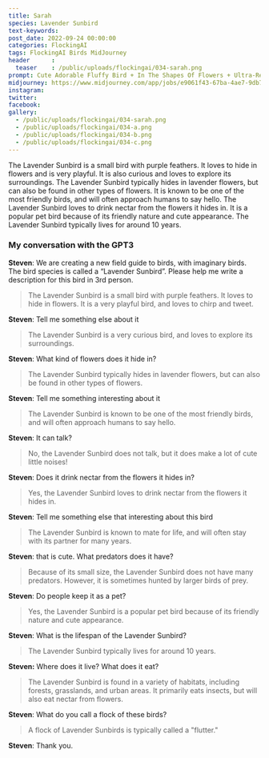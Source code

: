 ```yaml
---
title: Sarah
species: Lavender Sunbird
text-keywords: 
post_date: 2022-09-24 00:00:00
categories: FlockingAI
tags: FlockingAI Birds MidJourney 
header      :
  teaser    : /public/uploads/flockingai/034-sarah.png
prompt: Cute Adorable Fluffy Bird + In The Shapes Of Flowers + Ultra-Realistic, Octane Render Highly Detail
midjourney: https://www.midjourney.com/app/jobs/e9061f43-67ba-4ae7-9db7-f56ad7794fbf
instagram: 
twitter: 
facebook: 
gallery: 
  - /public/uploads/flockingai/034-sarah.png
  - /public/uploads/flockingai/034-a.png
  - /public/uploads/flockingai/034-b.png
  - /public/uploads/flockingai/034-c.png
---
```


The Lavender Sunbird is a small bird with purple feathers. It loves to hide in flowers and is very playful. It is also curious and loves to explore its surroundings. The Lavender Sunbird typically hides in lavender flowers, but can also be found in other types of flowers. It is known to be one of the most friendly birds, and will often approach humans to say hello. The Lavender Sunbird loves to drink nectar from the flowers it hides in. It is a popular pet bird because of its friendly nature and cute appearance. The Lavender Sunbird typically lives for around 10 years.

### My conversation with the GPT3

**Steven**: We are creating a new field guide to birds, with imaginary birds. The bird species is called a “Lavender Sunbird”. Please help me write a description for this bird in 3rd person.

> The Lavender Sunbird is a small bird with purple feathers. It loves to hide in flowers. It is a very playful bird, and loves to chirp and tweet.

**Steven**: Tell me something else about it

> The Lavender Sunbird is a very curious bird, and loves to explore its surroundings.

**Steven**: What kind of flowers does it hide in?

> The Lavender Sunbird typically hides in lavender flowers, but can also be found in other types of flowers.

**Steven**: Tell me something interesting about it

> The Lavender Sunbird is known to be one of the most friendly birds, and will often approach humans to say hello.

**Steven**: It can talk?

> No, the Lavender Sunbird does not talk, but it does make a lot of cute little noises!

**Steven**: Does it drink nectar from the flowers it hides in?

> Yes, the Lavender Sunbird loves to drink nectar from the flowers it hides in.

**Steven**: Tell me something else that interesting about this bird

> The Lavender Sunbird is known to mate for life, and will often stay with its partner for many years.

**Steven**: that is cute. What predators does it have?

> Because of its small size, the Lavender Sunbird does not have many predators. However, it is sometimes hunted by larger birds of prey.

**Steven**: Do people keep it as a pet?

> Yes, the Lavender Sunbird is a popular pet bird because of its friendly nature and cute appearance.

**Steven**: What is the lifespan of the Lavender Sunbird?

> The Lavender Sunbird typically lives for around 10 years.

**Steven:**  Where does it live? What does it eat?

> The Lavender Sunbird is found in a variety of habitats, including forests, grasslands, and urban areas. It primarily eats insects, but will also eat nectar from flowers.

**Steven**: What do you call a flock of these birds?

> A flock of Lavender Sunbirds is typically called a "flutter."

**Steven**: Thank you.
